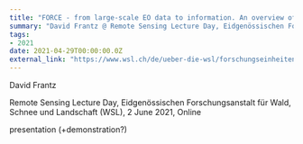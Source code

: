 ```yaml
---
title: "FORCE - from large-scale EO data to information. An overview of functionality and applications"
summary: "David Frantz @ Remote Sensing Lecture Day, Eidgenössischen Forschungsanstalt für Wald, Schnee und Landschaft (WSL), 2 June 2021, Online"
tags:
- 2021
date: 2021-04-29T00:00:00.0Z
external_link: "https://www.wsl.ch/de/ueber-die-wsl/forschungseinheiten/landschaftsdynamik/fernerkundung.html"
---
```


David Frantz


Remote Sensing Lecture Day, Eidgenössischen Forschungsanstalt für Wald, Schnee und Landschaft (WSL), 2 June 2021, Online


presentation (+demonstration?)

